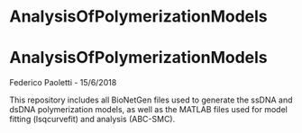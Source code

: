 # AnalysisOfPolymerizationModels
# AnalysisOfPolymerizationModels

Federico Paoletti - 15/6/2018

This repository includes all BioNetGen files used to generate the ssDNA and dsDNA polymerization models, as well as the MATLAB files used for model fitting (lsqcurvefit) and analysis (ABC-SMC).
